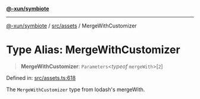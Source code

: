 [**@-xun/symbiote**](../../../README.md)

***

[@-xun/symbiote](../../../README.md) / [src/assets](../README.md) / MergeWithCustomizer

# Type Alias: MergeWithCustomizer

> **MergeWithCustomizer**: `Parameters`\<*typeof* `mergeWith`\>\[`2`\]

Defined in: [src/assets.ts:618](https://github.com/Xunnamius/symbiote/blob/e3c8f9ab2680e6eaa30465c77954050484c7c41e/src/assets.ts#L618)

The `MergeWithCustomizer` type from lodash's mergeWith.

